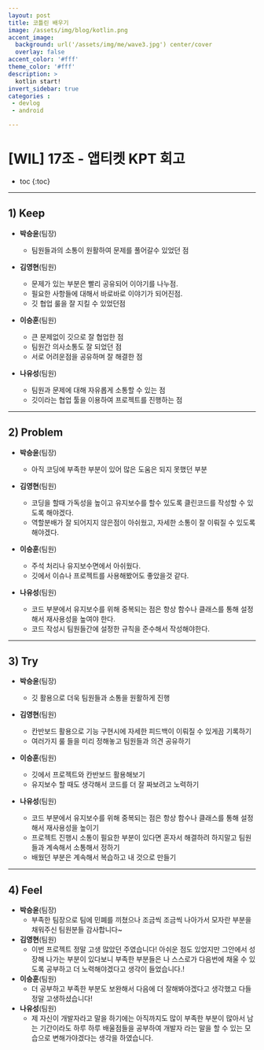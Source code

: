 ```yaml
---
layout: post
title: 코틀린 배우기
image: /assets/img/blog/kotlin.png
accent_image: 
  background: url('/assets/img/me/wave3.jpg') center/cover
  overlay: false
accent_color: '#fff'
theme_color: '#fff'
description: >
  kotlin start!
invert_sidebar: true
categories :
 - devlog	
 - android

---
```


# [WIL] 17조 - 앱티켓 KPT 회고

* toc
{:toc}
---

## **1) Keep**

- **박승윤**(팀장)
	
	- 팀원들과의 소통이 원활하여 문제를 풀어갈수 있었던 점
- **김영현**(팀원)
	
	- 문제가 있는 부분은 빨리 공유되어 이야기를 나누점.
	- 필요한 사항들에 대해서 바로바로 이야기가 되어진점.
	- 깃 협업 룰을 잘 지킬 수 있었던점
- **이승훈**(팀원)
	
	- 큰 문제없이 깃으로 잘 협업한 점
	- 팀원간 의사소통도 잘 되었던 점
	- 서로 어려운점을 공유하며 잘 해결한 점
- **나유성**(팀원)
	
	- 팀원과 문제에 대해 자유롭게 소통할 수 있는 점
  - 깃이라는 협업 툴을 이용하여 프로젝트를 진행하는 점
    
------

## **2) Problem**

- **박승윤**(팀장)
	
	- 아직 코딩에 부족한 부분이 있어 많은 도움은 되지 못했던 부분
- **김영현**(팀원)
	
	- 코딩을 할때 가독성을 높이고 유지보수를 할수 있도록 클린코드를 작성할 수 있도록 해야겠다.
	- 역할분배가 잘 되어지지 않은점이 아쉬웠고, 자세한 소통이 잘 이뤄질 수 있도록 해야겠다.
- **이승훈**(팀원)
	
	- 주석 처리나 유지보수면에서 아쉬웠다.
	- 깃에서 이슈나 프로젝트를 사용해봤어도 좋았을것 같다.
- **나유성**(팀원)
	
	- 코드 부분에서 유지보수를 위해 중복되는 점은 항상 함수나 클래스를 통해 설정해서 재사용성을 높여야 한다.
  - 코드 작성시 팀원들간에 설정한 규칙을 준수해서 작성해야한다.
    
------

## **3) Try**

- **박승윤**(팀장)
	
	- 깃 활용으로 더욱 팀원들과 소통을 원활하게 진행
- **김영현**(팀원)
	
	- 칸반보드 활용으로 기능 구현시에 자세한 피드백이 이뤄질 수 있게끔 기록하기
	- 여러가지 룰 들을 미리 정해놓고 팀원들과 의견 공유하기
- **이승훈**(팀원)
	
	- 깃에서 프로젝트와 칸반보드 활용해보기
	- 유지보수 할 때도 생각해서 코드를 더 잘 짜보려고 노력하기
- **나유성**(팀원)
	
	- 코드 부분에서 유지보수를 위해 중복되는 점은 항상 함수나 클래스를 통해 설정해서 재사용성을 높이기
	- 프로젝트 진행시 소통이 필요한 부분이 있다면 혼자서 해결하려 하지말고 팀원들과 계속해서 소통해서 정하기
  - 배웠던 부분은 계속해서 복습하고 내 것으로 만들기
    
------

## **4) Feel**

- **박승윤**(팀장)
	- 부족한 팀장으로 팀에 민폐를 끼쳤으나 조금씩 조금씩 나아가서 모자란 부분을 채워주신 팀원분들 감사합니다~
- **김영현**(팀원)
	- 이번 프로젝트 정말 고생 많았던 주였습니다! 아쉬운 점도 있었지만 그안에서 성장해 나가는 부분이 있다보니 부족한 부분들은 나 스스로가  다음번에 채울 수 있도록 공부하고 더 노력해야겠다고 생각이 들었습니다.!
- **이승훈**(팀원)
	- 더 공부하고 부족한 부분도 보완해서 다음에 더 잘해봐야겠다고 생각했고 다들 정말 고생하셨습니다!
- **나유성**(팀원)
	- 제 자신이 개발자라고 말을 하기에는 아직까지도 많이 부족한 부분이 많아서 남는 기간이라도 하루 하루 배울점들을 공부하여 개발자 라는 말을 할 수 있는 모습으로 변해가야겠다는 생각을 하였습니다.
